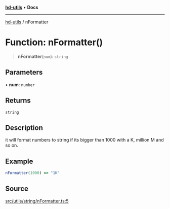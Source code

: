 [**hd-utils**](../README.md) • **Docs**

***

[hd-utils](../globals.md) / nFormatter

# Function: nFormatter()

> **nFormatter**(`num`): `string`

## Parameters

• **num**: `number`

## Returns

`string`

## Description

it will format numbers to string if its bigger than 1000 with a K, million M and so on.

## Example

```ts
nFormatter(1000) => "1K"
```

## Source

[src/utils/string/nFormatter.ts:5](https://github.com/AhmadHddad/h-utils/blob/b1dfa95e218c9605f39fc234662ef50e62fadcb8/src/utils/string/nFormatter.ts#L5)
